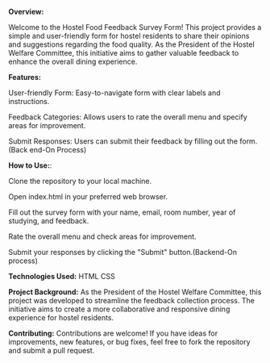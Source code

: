**Overview:**

Welcome to the Hostel Food Feedback Survey Form! This project provides a simple and user-friendly form for hostel residents to share their opinions and suggestions regarding the food quality. As the President of the Hostel Welfare Committee, this initiative aims to gather valuable feedback to enhance the overall dining experience.

**Features:**

User-friendly Form: Easy-to-navigate form with clear labels and instructions.

Feedback Categories: Allows users to rate the overall menu and specify areas for improvement.

Submit Responses: Users can submit their feedback by filling out the form.(Back end-On Process)

**How to Use:**:

Clone the repository to your local machine.

Open index.html in your preferred web browser.

Fill out the survey form with your name, email, room number, year of studying, and feedback.

Rate the overall menu and check areas for improvement.

Submit your responses by clicking the "Submit" button.(Backend-On process)

**Technologies Used:**
HTML
CSS

**Project Background:**
As the President of the Hostel Welfare Committee, this project was developed to streamline the feedback collection process. The initiative aims to create a more collaborative and responsive dining experience for hostel residents.

**Contributing:**
Contributions are welcome! If you have ideas for improvements, new features, or bug fixes, feel free to fork the repository and submit a pull request.
